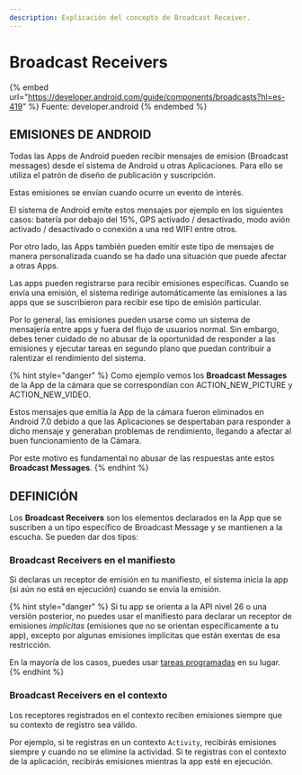 ```yaml
---
description: Explicación del concepto de Broadcast Receiver.
---
```


# Broadcast Receivers

{% embed url="https://developer.android.com/guide/components/broadcasts?hl=es-419" %}
Fuente: developer.android
{% endembed %}

## EMISIONES DE ANDROID

Todas las Apps de Android pueden recibir mensajes de emision (Broadcast messages) desde el sistema de Android u otras Aplicaciones. Para ello se utiliza el patrón de diseño de publicación y suscripción.

Estas emisiones se envían cuando ocurre un evento de interés.

El sistema de Android emite estos mensajes por ejemplo en los siguientes casos: batería por debajo del 15%, GPS activado / desactivado, modo avión activado / desactivado o conexión a una red WIFI entre otros.

Por otro lado, las Apps también pueden emitir este tipo de mensajes de manera personalizada cuando se ha dado una situación que puede afectar a otras Apps.&#x20;

Las apps pueden registrarse para recibir emisiones específicas. Cuando se envía una emisión, el sistema redirige automáticamente las emisiones a las apps que se suscribieron para recibir ese tipo de emisión particular.

Por lo general, las emisiones pueden usarse como un sistema de mensajería entre apps y fuera del flujo de usuarios normal. Sin embargo, debes tener cuidado de no abusar de la oportunidad de responder a las emisiones y ejecutar tareas en segundo plano que puedan contribuir a ralentizar el rendimiento del sistema.

{% hint style="danger" %}
Como ejemplo vemos los **Broadcast Messages** de la App de la cámara que se correspondían con ACTION\_NEW\_PICTURE y ACTION\_NEW\_VIDEO.

Estos mensajes que emitía la App de la cámara fueron eliminados en Android 7.0 debido a que las Aplicaciones se despertaban para responder a dicho mensaje y generaban problemas de rendimiento, llegando a afectar al buen funcionamiento de la Cámara.

Por este motivo es fundamental no abusar de las respuestas ante estos **Broadcast Messages**.&#x20;
{% endhint %}

## DEFINICIÓN

Los **Broadcast Receivers** son los elementos declarados en la App que se suscriben a un tipo específico de Broadcast Message y se mantienen a la escucha. Se pueden dar dos tipos:

### Broadcast Receivers en el manifiesto

Si declaras un receptor de emisión en tu manifiesto, el sistema inicia la app (si aún no está en ejecución) cuando se envía la emisión.

{% hint style="danger" %}
Si tu app se orienta a la API nivel 26 o una versión posterior, no puedes usar el manifiesto para declarar un receptor de emisiones _implícitas_ (emisiones que no se orientan específicamente a tu app), excepto por algunas emisiones implícitas que están exentas de esa restricción.&#x20;

En la mayoría de los casos, puedes usar [tareas programadas](https://developer.android.com/topic/performance/scheduling?hl=es-419) en su lugar.
{% endhint %}

### Broadcast Receivers en el contexto

Los receptores registrados en el contexto reciben emisiones siempre que su contexto de registro sea válido.&#x20;

Por ejemplo, si te registras en un contexto `Activity`, recibirás emisiones siempre y cuando no se elimine la actividad. Si te registras con el contexto de la aplicación, recibirás emisiones mientras la app esté en ejecución.

